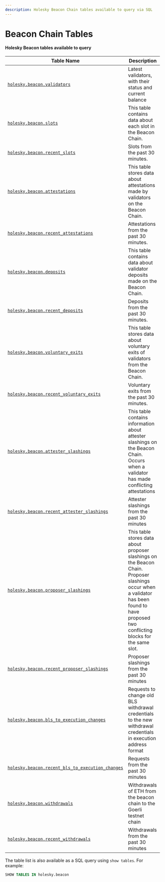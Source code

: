 ```yaml
---
description: Holesky Beacon Chain tables available to query via SQL
---
```


# Beacon Chain Tables

#### Holesky Beacon tables available to query

| Table Name                                                                                        | Description                                                                                                                                                                              |
| ------------------------------------------------------------------------------------------------- | ---------------------------------------------------------------------------------------------------------------------------------------------------------------------------------------- |
| [`holesky.beacon.validators`](holesky.beacon.validators.md)                                       | Latest validators, with their status and current balance                                                                                                                                 |
| [`holesky.beacon.slots`](holesky.beacon.slots.md)                                                 | This table contains data about each slot in the Beacon Chain.                                                                                                                            |
| [`holesky.beacon.recent_slots`](holesky.beacon.slots.md)                                          | Slots from the past 30 minutes.                                                                                                                                                          |
| [`holesky.beacon.attestations`](holesky.beacon.attestations.md)                                   | This table stores data about attestations made by validators on the Beacon Chain.                                                                                                        |
| [`holesky.beacon.recent_attestations`](holesky.beacon.attestations.md)                            | Attestations from the past 30 minutes.                                                                                                                                                   |
| [`holesky.beacon.deposits`](holesky.beacon.deposits.md)                                           | This table contains data about validator deposits made on the Beacon Chain.                                                                                                              |
| [`holesky.beacon.recent_deposits`](holesky.beacon.deposits.md)                                    | Deposits from the past 30 minutes.                                                                                                                                                       |
| [`holesky.beacon.voluntary_exits`](holesky.beacon.voluntary\_exits.md)                            | This table stores data about voluntary exits of validators from the Beacon Chain.                                                                                                        |
| [`holesky.beacon.recent_voluntary_exits`](holesky.beacon.voluntary\_exits.md)                     | Voluntary exits from the past 30 minutes.                                                                                                                                                |
| [`holesky.beacon.attester_slashings`](holesky.beacon.attester\_slashings.md)                      | This table contains information about attester slashings on the Beacon Chain. Occurs when a validator has made conflicting attestations                                                  |
| [`holesky.beacon.recent_attester_slashings`](holesky.beacon.attester\_slashings.md)               | Attester slashings from the past 30 minutes                                                                                                                                              |
| [`holesky.beacon.proposer_slashings`](holesky.beacon.proposer\_slashings.md)                      | This table stores data about proposer slashings on the Beacon Chain. Proposer slashings occur when a validator has been found to have proposed two conflicting blocks for the same slot. |
| [`holesky.beacon.recent_proposer_slashings`](holesky.beacon.proposer\_slashings.md)               | Proposer slashings from the past 30 minutes                                                                                                                                              |
| [`holesky.beacon.bls_to_execution_changes`](holesky.beacon.bls\_to\_execution\_changes.md)        | Requests to change old BLS withdrawal credentials to the new withdrawal credentials in execution address format                                                                          |
| [`holesky.beacon.recent_bls_to_execution_changes`](holesky.beacon.bls\_to\_execution\_changes.md) | Requests from the past 30 minutes                                                                                                                                                        |
| [`holesky.beacon.withdrawals`](holesky.beacon.withdrawals.md)                                     | Withdrawals of ETH from the beacon chain to the Goerli testnet chain                                                                                                                     |
| [`holesky.beacon.recent_withdrawals`](holesky.beacon.withdrawals.md)                              | Withdrawals from the past 30 minutes                                                                                                                                                     |

The table list is also available as a SQL query using `show tables`. For example:

```sql
SHOW TABLES IN holesky.beacon
```

